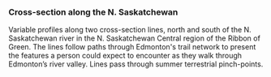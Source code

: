 
### Cross-section along the N. Saskatchewan

Variable profiles along two cross-section lines, north and south of the N. Saskatchewan river in the N. Saskatchewan Central region of the Ribbon of Green. The lines follow paths through Edmonton's trail network to present the features a person could expect to encounter as they walk through Edmonton’s river valley. Lines pass through summer terrestrial pinch-points.
